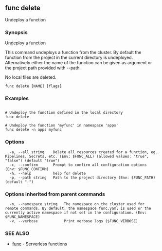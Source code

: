 ## func delete

Undeploy a function

### Synopsis

Undeploy a function

This command undeploys a function from the cluster. By default the function from
the project in the current directory is undeployed. Alternatively either the name
of the function can be given as argument or the project path provided with --path.

No local files are deleted.


```
func delete [NAME] [flags]
```

### Examples

```

# Undeploy the function defined in the local directory
func delete

# Undeploy the function 'myfunc' in namespace 'apps'
func delete -n apps myfunc

```

### Options

```
  -a, --all string    Delete all resources created for a function, eg. Pipelines, Secrets, etc. (Env: $FUNC_ALL) (allowed values: "true", "false") (default "true")
  -c, --confirm       Prompt to confirm all configuration options (Env: $FUNC_CONFIRM)
  -h, --help          help for delete
  -p, --path string   Path to the project directory (Env: $FUNC_PATH) (default ".")
```

### Options inherited from parent commands

```
  -n, --namespace string   The namespace on the cluster used for remote commands. By default, the namespace func.yaml is used or the currently active namespace if not set in the configuration. (Env: $FUNC_NAMESPACE)
  -v, --verbose            Print verbose logs ($FUNC_VERBOSE)
```

### SEE ALSO

* [func](func.md)	 - Serverless functions

